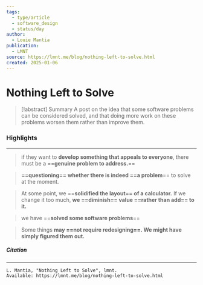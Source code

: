 ```yaml
---
tags:
  - type/article
  - software_design
  - status/day
author:
  - Louie Mantia
publication:
  - LMNT
source: https://lmnt.me/blog/nothing-left-to-solve.html
created: 2025-01-06
---
```

# **Nothing Left to Solve**

> [!abstract] Summary
> A post on the idea that some software problems can be considered solved, and that doing more work on these problems worsen them rather than improve them.
### **Highlights**
---
> if they want to **develop something that appeals to everyone**, there must be a ==**genuine problem to address.**==

> **==questioning== whether there is indeed ==a problem**== to solve at the moment.

> At some point, we ==**solidified the layout== of a calculator.** If we change it too much, **we ==diminish== value ==rather than add== to it.**

> we have ==**solved some software problems**==

> Some things **may ==not require redesigning==. We might have simply figured them out.**
##### **Citation**
---
```
L. Mantia, "Nothing Left to Solve", lmnt.
Available: https://lmnt.me/blog/nothing-left-to-solve.html
```